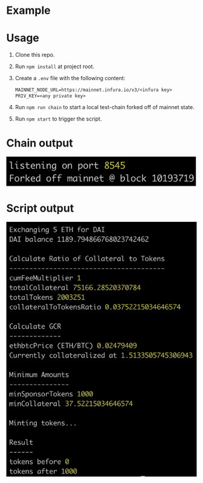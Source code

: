 # Example

# Usage

1. Clone this repo.

2. Run `npm install` at project root.

3. Create a `.env` file with the following content:

   ```
   MAINNET_NODE_URL=https://mainnet.infura.io/v3/<infura key>
   PRIV_KEY=<any private key>
   ```

4. Run `npm run chain` to start a local test-chain forked off of mainnet state.

5. Run `npm start` to trigger the script.

# Chain output

![chain output](./assets/chain_output.png)

# Script output

![script output](./assets/script_output.png)
